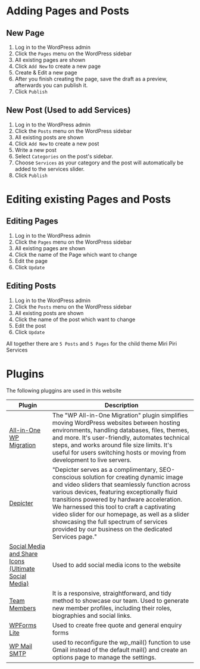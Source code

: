 # Adding Pages and Posts
## New Page 
1. Log in to the WordPress admin
2. Click the `Pages` menu on the WordPress sidebar
3. All existing pages are shown
4. Click `Add New` to create a new page
5. Create & Edit a new page 
6. After you finish creating the page, save the draft as a preview, afterwards you can publish it.
7. Click `Publish`

## New Post (Used to add Services)
1. Log in to the WordPress admin
2. Click the `Posts` menu on the WordPress sidebar
3. All existing posts are shown
4. Click `Add New` to create a new post
5. Write a new post
6. Select `Categories` on the post's sidebar.
7. Choose `Services` as your category and the post will automatically be added to the services slider.
8. Click `Publish`

# Editing existing Pages and Posts
## Editing Pages 
1. Log in to the WordPress admin
2. Click the `Pages` menu on the WordPress sidebar
3. All existing pages are shown
4. Click the name of the Page which want to change
5. Edit the page
6. Click `Update`

## Editing Posts
1. Log in to the WordPress admin
2. Click the `Posts` menu on the WordPress sidebar
3. All existing posts are shown
4. Click the name of the post which want to change
5. Edit the post
6. Click `Update`

All together there are `5 Posts` and `5 Pages` for the child theme Miri Piri Services


# Plugins

The following pluggins are used in this website

| Plugin | Description |
|---|---|
| [All-in-One WP Migration](https://wordpress.org/plugins/all-in-one-wp-migration/) | The "WP All-in-One Migration" plugin simplifies moving WordPress websites between hosting environments, handling databases, files, themes, and more. It's user-friendly, automates technical steps, and works around file size limits. It's useful for users switching hosts or moving from development to live servers.|
| [Depicter](https://depicter.com/) |"Depicter serves as a complimentary, SEO-conscious solution for creating dynamic image and video sliders that seamlessly function across various devices, featuring exceptionally fluid transitions powered by hardware acceleration. We harnessed this tool to craft a captivating video slider for our homepage, as well as a slider showcasing the full spectrum of services provided by our business on the dedicated Services page."|
| [Social Media and Share Icons (Ultimate Social Media)](https://wordpress.org/plugins/ultimate-social-media-icons/) |  Used to add social media icons to the  website |
| [Team Members](https://wordpress.org/plugins/team-members/) | It is a responsive, straightforward, and tidy method to showcase our team. Used to generate new member profiles, including their roles, biographies and social links.|
| [WPForms Lite](https://wpforms.com/)  |  Used to create free quote and general enquiry forms |
| [WP Mail SMTP](https://en-au.wordpress.org/plugins/wp-mail-smtp/)  |  used to reconfigure the wp_mail() function to use Gmail instead of the default mail() and create an options page to manage the settings. |





